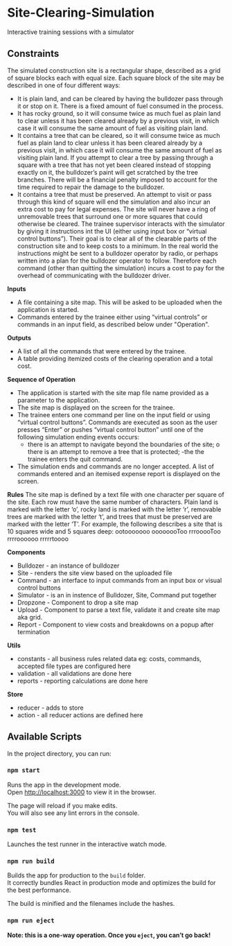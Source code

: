 # Site-Clearing-Simulation
Interactive training sessions with a simulator

## Constraints
The simulated construction site is a rectangular shape, described as a grid of square blocks each with equal size. Each square block of the site may be described in one of four different ways:
- It is plain land, and can be cleared by having the bulldozer pass through it or stop on it. There is a fixed amount of fuel consumed in the process.
- It has rocky ground, so it will consume twice as much fuel as plain land to clear unless it has been cleared already by a previous visit, in which case it will consume the same amount of fuel as visiting plain land.
- It contains a tree that can be cleared, so it will consume twice as much fuel as plain land to clear unless it has been cleared already by a previous visit, in which case it will consume the same amount of fuel as visiting plain land. If you attempt to clear a tree by passing through a square with a tree that has not yet been cleared instead of stopping exactly on it, the bulldozer’s paint will get scratched by the tree branches. There will be a financial penalty imposed to account for the time required to repair the damage to the bulldozer.
- It contains a tree that must be preserved. An attempt to visit or pass through this kind of square will end the simulation and also incur an extra cost to pay for legal expenses. The site will never have a ring of unremovable trees that surround one or more squares that could otherwise be cleared.
The trainee supervisor interacts with the simulator by giving it instructions int the UI (either using input box or “virtual control buttons”). Their goal is to clear all of the clearable parts of the construction site and to keep costs to a minimum. In the real world the instructions might be sent to a bulldozer operator by radio, or perhaps written into a plan for the bulldozer operator to follow. Therefore each command (other than quitting the simulation) incurs a cost to pay for the overhead of communicating with the bulldozer driver.

**Inputs**
- A file containing a site map. This will be asked to be uploaded when the application is started.
- Commands entered by the trainee either using “virtual controls” or commands in an input field, as described below under "Operation".

**Outputs**
- A list of all the commands that were entered by the trainee.
- A table providing itemized costs of the clearing operation and a total cost.

**Sequence of Operation**
- The application is started with the site map file name provided as a parameter to the application.
- The site map is displayed on the screen for the trainee.
- The trainee enters one command per line on the input field or using “virtual control
buttons”. Commands are executed as soon as the user presses “Enter” or pushes “virtual control button” until one of the following simulation ending events occurs:
  - there is an attempt to navigate beyond the boundaries of the site; o there is an attempt to remove a tree that is protected;
  -the  the trainee enters the quit command.
- The simulation ends and commands are no longer accepted. A list of commands entered and an itemised expense report is displayed on the screen.

**Rules**
The site map is defined by a text file with one character per square of the site. Each row must have the same number of characters. Plain land is marked with the letter ‘o’, rocky land is marked with the letter ‘r’, removable trees are marked with the letter ‘t’, and trees that must be preserved are marked with the letter ‘T’. For example, the following describes a site that is 10 squares wide and 5 squares deep:
ootooooooo oooooooToo rrrooooToo rrrroooooo rrrrrtoooo

**Components**
- Bulldozer - an instance of bulldozer
- Site - renders the site view based on the uploaded file
- Command - an interface to input commands from an input box or visual control buttons
- Simulator - is an in instence of Bulldozer, Site, Command put together 
- Dropzone - Component to drop a site map
- Upload - Component to parse a text file, validate it and create site map aka grid.
- Report - Component to view costs and breakdowns on a popup after termination

**Utils**
- constants - all business rules related data eg: costs, commands, accepted file types are configured here
- validation - all validations are done here
- reports - reporting calculations are done here 

**Store**
- reducer - adds to store
- action - all reducer actions are defined here
      

## Available Scripts

In the project directory, you can run:

### `npm start`

Runs the app in the development mode.\
Open [http://localhost:3000](http://localhost:3000) to view it in the browser.

The page will reload if you make edits.\
You will also see any lint errors in the console.

### `npm test`
Launches the test runner in the interactive watch mode.
### `npm run build`

Builds the app for production to the `build` folder.\
It correctly bundles React in production mode and optimizes the build for the best performance.

The build is minified and the filenames include the hashes.

### `npm run eject`

**Note: this is a one-way operation. Once you `eject`, you can’t go back!**
